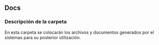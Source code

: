 ## Docs

### Descripción de la carpeta

En esta carpeta se colocarán los archivos y documentos generados por el sistemas para su posterior utilización.

